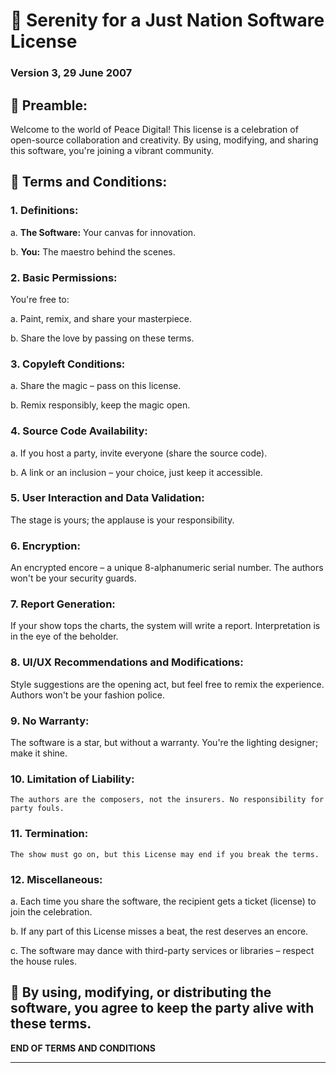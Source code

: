 # 🌈 **Serenity for a Just Nation** Software License
### Version 3, 29 June 2007

## 🚀 **Preamble:**

Welcome to the world of Peace Digital! This license is a celebration of open-source collaboration and creativity. By using, modifying, and sharing this software, you're joining a vibrant community.

## 🎨 **Terms and Conditions:**

### 1. Definitions:

   a. **The Software:** Your canvas for innovation.

   b. **You:** The maestro behind the scenes.

### 2. Basic Permissions:

   You're free to:

   a. Paint, remix, and share your masterpiece.

   b. Share the love by passing on these terms.

### 3. Copyleft Conditions:

   a. Share the magic – pass on this license.

   b. Remix responsibly, keep the magic open.

### 4. Source Code Availability:

   a. If you host a party, invite everyone (share the source code).

   b. A link or an inclusion – your choice, just keep it accessible.

### 5. User Interaction and Data Validation:

   The stage is yours; the applause is your responsibility.

### 6. Encryption:

   An encrypted encore – a unique 8-alphanumeric serial number. The authors won't be your security guards.

### 7. Report Generation:

   If your show tops the charts, the system will write a report. Interpretation is in the eye of the beholder.

### 8. UI/UX Recommendations and Modifications:

   Style suggestions are the opening act, but feel free to remix the experience. Authors won't be your fashion police.

### 9. No Warranty:

   The software is a star, but without a warranty. You're the lighting designer; make it shine.

### 10. Limitation of Liability:

    The authors are the composers, not the insurers. No responsibility for party fouls.

### 11. Termination:

    The show must go on, but this License may end if you break the terms.

### 12. Miscellaneous:

   a. Each time you share the software, the recipient gets a ticket (license) to join the celebration.

   b. If any part of this License misses a beat, the rest deserves an encore.

   c. The software may dance with third-party services or libraries – respect the house rules.

## 🎉 By using, modifying, or distributing the software, you agree to keep the party alive with these terms.

**END OF TERMS AND CONDITIONS**

---